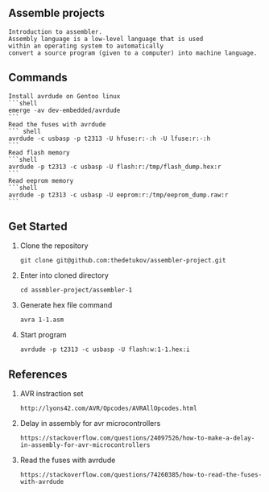 ## Assemble projects

    Introduction to assembler.
    Assembly language is a low-level language that is used 
    within an operating system to automatically 
    convert a source program (given to a computer) into machine language.

## Commands
    Install avrdude on Gentoo linux
    ```shell
    emerge -av dev-embedded/avrdude
    ```
    Read the fuses with avrdude
    ``` shell
    avrdude -c usbasp -p t2313 -U hfuse:r:-:h -U lfuse:r:-:h
    ```
    Read flash memory
    ```shell
    avrdude -p t2313 -c usbasp -U flash:r:/tmp/flash_dump.hex:r
    ```
    Read eeprom memory
    ```shell
    avrdude -p t2313 -c usbasp -U eeprom:r:/tmp/eeprom_dump.raw:r
    ```

## Get Started

1. Clone the repository
	```shell
	git clone git@github.com:thedetukov/assembler-project.git
	```
2. Enter into cloned directory
	```shell
	cd assmbler-project/assembler-1
	```
3. Generate hex file command
    ```shell
    avra 1-1.asm
    ```
4. Start program
    ```shell
    avrdude -p t2313 -c usbasp -U flash:w:1-1.hex:i
    ```

## References
1. AVR instraction set
    ```shell
    http://lyons42.com/AVR/Opcodes/AVRAllOpcodes.html
    ```
2. Delay in assembly for avr microcontrollers
    ```shell
    https://stackoverflow.com/questions/24097526/how-to-make-a-delay-in-assembly-for-avr-microcontrollers
    ```
3. Read the fuses with avrdude
    ```shell
    https://stackoverflow.com/questions/74260385/how-to-read-the-fuses-with-avrdude
    ```